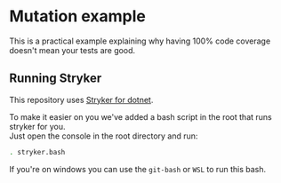 # Mutation example

This is a practical example explaining why having 100% code coverage doesn't mean your tests are good.  

## Running Stryker

This repository uses [Stryker for dotnet](https://stryker-mutator.io/docs/stryker-net).  
  
To make it easier on you we've added a bash script in the root that runs stryker for you.  
Just open the console in the root directory and run:

```sh
. stryker.bash
```

If you're on windows you can use the `git-bash` or `WSL` to run this bash.  
